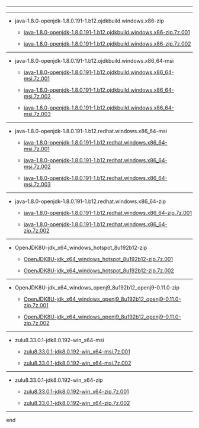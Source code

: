 
---

---
  - java-1.8.0-openjdk-1.8.0.191-1.b12.ojdkbuild.windows.x86-zip
    - [java-1.8.0-openjdk-1.8.0.191-1.b12.ojdkbuild.windows.x86-zip.7z.001](https://github.com/littleostar-toolbox/openjdk_download_and_introduce/raw/master/files/_7z/java-1.8.0-openjdk-1.8.0.191-1.b12.ojdkbuild.windows.x86-zip.7z.001)

    - [java-1.8.0-openjdk-1.8.0.191-1.b12.ojdkbuild.windows.x86-zip.7z.002](https://github.com/littleostar-toolbox/openjdk_download_and_introduce/raw/master/files/_7z/java-1.8.0-openjdk-1.8.0.191-1.b12.ojdkbuild.windows.x86-zip.7z.002)

---
  - java-1.8.0-openjdk-1.8.0.191-1.b12.ojdkbuild.windows.x86_64-msi
    - [java-1.8.0-openjdk-1.8.0.191-1.b12.ojdkbuild.windows.x86_64-msi.7z.001](https://github.com/littleostar-toolbox/openjdk_download_and_introduce/raw/master/files/_7z/java-1.8.0-openjdk-1.8.0.191-1.b12.ojdkbuild.windows.x86_64-msi.7z.001)

    - [java-1.8.0-openjdk-1.8.0.191-1.b12.ojdkbuild.windows.x86_64-msi.7z.002](https://github.com/littleostar-toolbox/openjdk_download_and_introduce/raw/master/files/_7z/java-1.8.0-openjdk-1.8.0.191-1.b12.ojdkbuild.windows.x86_64-msi.7z.002)

    - [java-1.8.0-openjdk-1.8.0.191-1.b12.ojdkbuild.windows.x86_64-msi.7z.003](https://github.com/littleostar-toolbox/openjdk_download_and_introduce/raw/master/files/_7z/java-1.8.0-openjdk-1.8.0.191-1.b12.ojdkbuild.windows.x86_64-msi.7z.003)

---
  - java-1.8.0-openjdk-1.8.0.191-1.b12.redhat.windows.x86_64-msi
    - [java-1.8.0-openjdk-1.8.0.191-1.b12.redhat.windows.x86_64-msi.7z.001](https://github.com/littleostar-toolbox/openjdk_download_and_introduce/raw/master/files/_7z/java-1.8.0-openjdk-1.8.0.191-1.b12.redhat.windows.x86_64-msi.7z.001)

    - [java-1.8.0-openjdk-1.8.0.191-1.b12.redhat.windows.x86_64-msi.7z.002](https://github.com/littleostar-toolbox/openjdk_download_and_introduce/raw/master/files/_7z/java-1.8.0-openjdk-1.8.0.191-1.b12.redhat.windows.x86_64-msi.7z.002)

    - [java-1.8.0-openjdk-1.8.0.191-1.b12.redhat.windows.x86_64-msi.7z.003](https://github.com/littleostar-toolbox/openjdk_download_and_introduce/raw/master/files/_7z/java-1.8.0-openjdk-1.8.0.191-1.b12.redhat.windows.x86_64-msi.7z.003)

---
  - java-1.8.0-openjdk-1.8.0.191-1.b12.redhat.windows.x86_64-zip
    - [java-1.8.0-openjdk-1.8.0.191-1.b12.redhat.windows.x86_64-zip.7z.001](https://github.com/littleostar-toolbox/openjdk_download_and_introduce/raw/master/files/_7z/java-1.8.0-openjdk-1.8.0.191-1.b12.redhat.windows.x86_64-zip.7z.001)

    - [java-1.8.0-openjdk-1.8.0.191-1.b12.redhat.windows.x86_64-zip.7z.002](https://github.com/littleostar-toolbox/openjdk_download_and_introduce/raw/master/files/_7z/java-1.8.0-openjdk-1.8.0.191-1.b12.redhat.windows.x86_64-zip.7z.002)

---
  - OpenJDK8U-jdk_x64_windows_hotspot_8u192b12-zip
    - [OpenJDK8U-jdk_x64_windows_hotspot_8u192b12-zip.7z.001](https://github.com/littleostar-toolbox/openjdk_download_and_introduce/raw/master/files/_7z/OpenJDK8U-jdk_x64_windows_hotspot_8u192b12-zip.7z.001)

    - [OpenJDK8U-jdk_x64_windows_hotspot_8u192b12-zip.7z.002](https://github.com/littleostar-toolbox/openjdk_download_and_introduce/raw/master/files/_7z/OpenJDK8U-jdk_x64_windows_hotspot_8u192b12-zip.7z.002)

---
  - OpenJDK8U-jdk_x64_windows_openj9_8u192b12_openj9-0.11.0-zip
    - [OpenJDK8U-jdk_x64_windows_openj9_8u192b12_openj9-0.11.0-zip.7z.001](https://github.com/littleostar-toolbox/openjdk_download_and_introduce/raw/master/files/_7z/OpenJDK8U-jdk_x64_windows_openj9_8u192b12_openj9-0.11.0-zip.7z.001)

    - [OpenJDK8U-jdk_x64_windows_openj9_8u192b12_openj9-0.11.0-zip.7z.002](https://github.com/littleostar-toolbox/openjdk_download_and_introduce/raw/master/files/_7z/OpenJDK8U-jdk_x64_windows_openj9_8u192b12_openj9-0.11.0-zip.7z.002)

---
  - zulu8.33.0.1-jdk8.0.192-win_x64-msi
    - [zulu8.33.0.1-jdk8.0.192-win_x64-msi.7z.001](https://github.com/littleostar-toolbox/openjdk_download_and_introduce/raw/master/files/_7z/zulu8.33.0.1-jdk8.0.192-win_x64-msi.7z.001)

    - [zulu8.33.0.1-jdk8.0.192-win_x64-msi.7z.002](https://github.com/littleostar-toolbox/openjdk_download_and_introduce/raw/master/files/_7z/zulu8.33.0.1-jdk8.0.192-win_x64-msi.7z.002)

---
  - zulu8.33.0.1-jdk8.0.192-win_x64-zip
    - [zulu8.33.0.1-jdk8.0.192-win_x64-zip.7z.001](https://github.com/littleostar-toolbox/openjdk_download_and_introduce/raw/master/files/_7z/zulu8.33.0.1-jdk8.0.192-win_x64-zip.7z.001)

    - [zulu8.33.0.1-jdk8.0.192-win_x64-zip.7z.002](https://github.com/littleostar-toolbox/openjdk_download_and_introduce/raw/master/files/_7z/zulu8.33.0.1-jdk8.0.192-win_x64-zip.7z.002)



---

end